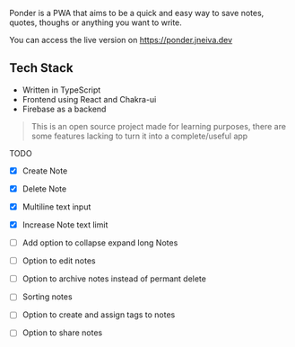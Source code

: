 Ponder is a PWA that aims to be a quick and easy way to save notes, quotes, thoughs or anything you want to write.

You can access the live version on https://ponder.jneiva.dev

## Tech Stack
- Written in TypeScript
- Frontend using React and Chakra-ui
- Firebase as a backend 

> This is an open source project made for learning purposes, there are some features lacking to turn it into a complete/useful app


TODO
- [x] Create Note
- [x] Delete Note
- [x] Multiline text input
- [x] Increase Note text limit
- [ ] Add option to collapse expand long Notes
- [ ] Option to edit notes
- [ ] Option to archive notes instead of permant delete
- [ ] Sorting notes
- [ ] Option to create and assign tags to notes
- [ ] Option to share notes


